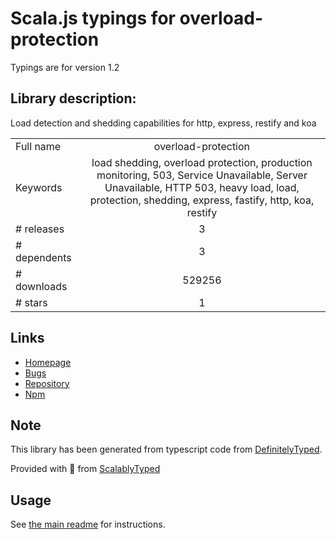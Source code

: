 
# Scala.js typings for overload-protection

Typings are for version 1.2

## Library description:
Load detection and shedding capabilities for http, express, restify and koa

|                    |                 |
| ------------------ | :-------------: |
| Full name          | overload-protection |
| Keywords           | load shedding, overload protection, production monitoring, 503, Service Unavailable, Server Unavailable, HTTP 503, heavy load, load, protection, shedding, express, fastify, http, koa, restify |
| # releases         | 3 |
| # dependents       | 3 |
| # downloads        | 529256 |
| # stars            | 1 |

## Links
- [Homepage](https://github.com/davidmarkclements/overload-protection#readme)
- [Bugs](https://github.com/davidmarkclements/overload-protection/issues)
- [Repository](https://github.com/davidmarkclements/overload-protection)
- [Npm](https://www.npmjs.com/package/overload-protection)
    


## Note
This library has been generated from typescript code from [DefinitelyTyped](https://definitelytyped.org).

Provided with :purple_heart: from [ScalablyTyped](https://github.com/oyvindberg/ScalablyTyped)

## Usage
See [the main readme](../../readme.md) for instructions.


